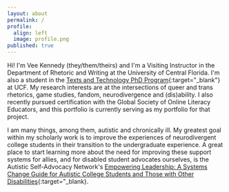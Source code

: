 ```yaml
---
layout: about
permalink: /
profile:
  align: left
  image: profile.png
published: true
---
```


Hi! I'm Vee Kennedy (they/them/theirs) and I'm a Visiting Instructor in the Department of Rhetoric and Writing at the University of Central Florida. I'm also a student in the [Texts and Technology PhD Program](https://cah.ucf.edu/textstech/){:target="_blank"} at UCF. My research interests are at the intersections of queer and trans rhetorics, game studies, fandom, neurodivergence and (dis)ability. I also recently pursued certification with the Global Society of Online Literacy Educators, and this portfolio is currently serving as my portfolio for that project.  

I am many things, among them, autistic and chronically ill. My greatest goal within my scholarly work is to improve the experiences of neurodivergent college students in their transition to the undergraduate experience. A great place to start learning more about the need for improving these support systems for allies, and for disabled student advocates ourselves, is the Autistic Self-Advocacy Network's [Empowering Leadership: A Systems Change Guide for Autistic College Students and Those with Other Disabilities](https://autisticadvocacy.org/resources/books/empowering-leadership-a-systems-change-guide-for-autistic-college-students-and-those-with-other-disabilities/){:target="_blank}.     


 


